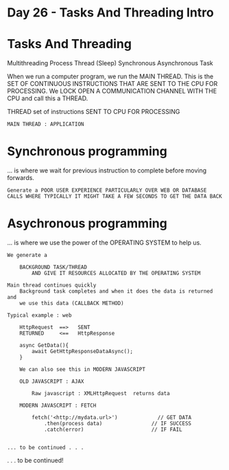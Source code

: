 # Day 26 - Tasks And Threading Intro

# Tasks And Threading

Multithreading
Process
Thread
(Sleep)
Synchronous
Asynchronous
Task

When we run a computer program, we run the MAIN THREAD. This is the SET OF CONTINUOUS INSTRUCTIONS THAT ARE SENT TO THE CPU FOR PROCESSING. We LOCK OPEN A COMMUNICATION CHANNEL WITH THE CPU and call this a THREAD.

THREAD set of instructions SENT TO CPU FOR PROCESSING

    MAIN THREAD : APPLICATION

# Synchronous programming

... is where we wait for previous instruction to complete before moving forwards.

    Generate a POOR USER EXPERIENCE PARTICULARLY OVER WEB OR DATABASE CALLS WHERE TYPICALLY IT MIGHT TAKE A FEW SECONDS TO GET THE DATA BACK

# Asychronous programming

... is where we use the power of the OPERATING SYSTEM to help us.

    We generate a
    
    	BACKGROUND TASK/THREAD 
    		AND GIVE IT RESOURCES ALLOCATED BY THE OPERATING SYSTEM
    
    Main thread continues quickly
    	Background task completes and when it does the data is returned and
    	we use this data (CALLBACK METHOD)
    
    Typical example : web
    
    	HttpRequest  ==>   SENT 
    	RETURNED     <==   HttpResponse
    
    	async GetData(){
    		await GetHttpResponseDataAsync();    
    	}
    
    	We can also see this in MODERN JAVASCRIPT
    
    	OLD JAVASCRIPT : AJAX
    
    		Raw javascript : XMLHttpRequest  returns data
    
    	MODERN JAVASCRIPT : FETCH
    
    		fetch('<http://mydata.url>')             // GET DATA
    			.then(process data)                // IF SUCCESS
    			.catch(error)                      // IF FAIL
    
    
    ... to be continued . . . 

. . . to be continued!